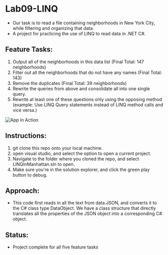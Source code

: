 # Lab09-LINQ
- Our task is to read a file containing neighborhoods in New York City, while filtering and organizing that data.
- A project for practicing the use of LINQ to read data in .NET C#.

## Feature Tasks:
1. Output all of the neighborhoods in this data list (Final Total: 147 neighborhoods)
2. Filter out all the neighborhoods that do not have any names (Final Total: 143)
3. Remove the duplicates (Final Total: 39 neighborhoods)
4. Rewrite the queries from above and consolidate all into one single query.
5. Rewrite at least one of these questions only using the opposing method (example: Use LINQ Query statements instead of LINQ method calls and vice versa.)

![App in Action](assets/LINQInActionIncomplete.png)

## Instructions:
1. git clone this repo onto your local machine.
2. open visual studio, and select the option to open a current project.
3. Navigate to the folder where you cloned the repo, and select LINQInManhattan.sln to open.
4. Make sure you're in the solution explorer, and click the green play button to debug.

## Approach:
- This code first reads in all the text from data.JSON, and converts it to the C# class type DataObject. We have a class structure that directly translates all the properties of the JSON object into a corresponding C# object.

## Status:
- Project complete for all five feature tasks
